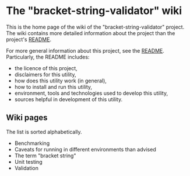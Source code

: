 # The "bracket-string-validator" wiki

This is the home page of the wiki of the "bracket-string-validator" project. The wiki contains more detailed information about the project than the project's [README](https://github.com/silvuss/silvuss-bracket-string-validator-4p/blob/master/README.md).

For more general information about this project, see the [README](https://github.com/silvuss/silvuss-bracket-string-validator-4p/blob/master/README.md). Particularly, the README includes:
- the licence of this project,
- disclaimers for this utility,
- how does this utility work (in general),
- how to install and run this utility,
- environment, tools and technologies used to develop this utility,
- sources helpful in development of this utility.

## Wiki pages

The list is sorted alphabetically.

- Benchmarking
- Caveats for running in different environments than advised
- The term "bracket string"
- Unit testing
- Validation